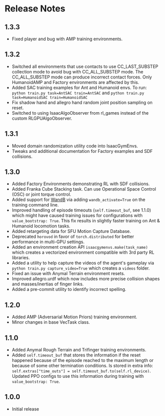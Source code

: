 Release Notes
=============

1.3.3
-----

* Fixed player and bug with AMP training environments.

1.3.2
-----

* Switched all environments that use contacts to use CC_LAST_SUBSTEP collection mode to avoid bug with CC_ALL_SUBSTEP mode. The CC_ALL_SUBSTEP mode can produce incorrect contact forces. Only HumanoidAMP and Factory environments are affected by this. 
* Added SAC training examples for Ant and Humanoid envs. To run: ``python train.py task=AntSAC train=AntSAC`` and ``python train.py task=HumanoidSAC train=HumanoidSAC``
* Fix shadow hand and allegro hand random joint position sampling on reset.
* Switched to using IsaacAlgoObserver from rl_games instead of the custom RLGPUAlgoObserver.

1.3.1
-----

* Moved domain randomization utility code into IsaacGymEnvs.
* Tweaks and additional documentation for Factory examples and SDF collisions.

1.3.0
-----

* Added Factory Environments demonstrating RL with SDF collisions.
* Added Franka Cube Stacking task. Can use Operational Space Control (OSC) or joint torque control.
* Added support for [WandB](https://wandb.ai/) via adding `wandb_activate=True` on the training command line.
* Improved handling of episode timeouts (`self.timeout_buf`, see 1.1.0) which might have caused training issues for 
configurations with `value_bootstrap: True`. This fix results in slightly faster training on Ant & Humanoid locomotion tasks.
* Added retargeting data for SFU Motion Capture Database.
* Deprecated `horovod` in favor of `torch.distributed` for better performance in multi-GPU settings.
* Added an environment creation API `isaacgymenvs.make(task_name)` which creates a vectorized environment compatible with 3rd party RL libraries. 
* Added a utility to help capture the videos of the agent's gameplay via `python train.py capture_video=True` which creates a `videos` folder.
* Fixed an issue with Anymal Terrain environment resets.
* Improved allegro.urdf which now includes more precise collision shapes and masses/inertias of finger links.
* Added a pre-commit utility to identify incorrect spelling.

1.2.0
-----

* Added AMP (Adversarial Motion Priors) training environment.
* Minor changes in base VecTask class.

1.1.0
-----

* Added Anymal Rough Terrain and Trifinger training environments.
* Added `self.timeout_buf` that stores the information if the reset happened because of the episode reached to the maximum length or because of some other termination conditions. Is stored in extra info: `self.extras["time_outs"] = self.timeout_buf.to(self.rl_device)`.  Updated PPO configs to use this information during training with `value_bootstrap: True`.

1.0.0
-----

* Initial release
